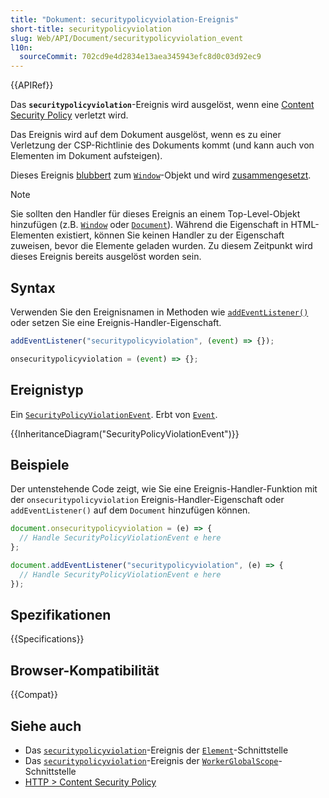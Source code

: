 ```yaml
---
title: "Dokument: securitypolicyviolation-Ereignis"
short-title: securitypolicyviolation
slug: Web/API/Document/securitypolicyviolation_event
l10n:
  sourceCommit: 702cd9e4d2834e13aea345943efc8d0c03d92ec9
---
```


{{APIRef}}

Das **`securitypolicyviolation`**-Ereignis wird ausgelöst, wenn eine [Content Security Policy](/de/docs/Web/HTTP/Guides/CSP) verletzt wird.

Das Ereignis wird auf dem Dokument ausgelöst, wenn es zu einer Verletzung der CSP-Richtlinie des Dokuments kommt (und kann auch von Elementen im Dokument aufsteigen).

Dieses Ereignis [blubbert](/de/docs/Learn_web_development/Core/Scripting/Event_bubbling) zum [`Window`](/de/docs/Web/API/Window)-Objekt und wird [zusammengesetzt](/de/docs/Web/API/Event/composed).

> [!NOTE]
> Sie sollten den Handler für dieses Ereignis an einem Top-Level-Objekt hinzufügen (z.B. [`Window`](/de/docs/Web/API/Window) oder [`Document`](/de/docs/Web/API/Document)).
> Während die Eigenschaft in HTML-Elementen existiert, können Sie keinen Handler zu der Eigenschaft zuweisen, bevor die Elemente geladen wurden. Zu diesem Zeitpunkt wird dieses Ereignis bereits ausgelöst worden sein.

## Syntax

Verwenden Sie den Ereignisnamen in Methoden wie [`addEventListener()`](/de/docs/Web/API/EventTarget/addEventListener) oder setzen Sie eine Ereignis-Handler-Eigenschaft.

```js
addEventListener("securitypolicyviolation", (event) => {});

onsecuritypolicyviolation = (event) => {};
```

## Ereignistyp

Ein [`SecurityPolicyViolationEvent`](/de/docs/Web/API/SecurityPolicyViolationEvent). Erbt von [`Event`](/de/docs/Web/API/Event).

{{InheritanceDiagram("SecurityPolicyViolationEvent")}}

## Beispiele

Der untenstehende Code zeigt, wie Sie eine Ereignis-Handler-Funktion mit der `onsecuritypolicyviolation` Ereignis-Handler-Eigenschaft oder `addEventListener()` auf dem `Document` hinzufügen können.

```js
document.onsecuritypolicyviolation = (e) => {
  // Handle SecurityPolicyViolationEvent e here
};

document.addEventListener("securitypolicyviolation", (e) => {
  // Handle SecurityPolicyViolationEvent e here
});
```

## Spezifikationen

{{Specifications}}

## Browser-Kompatibilität

{{Compat}}

## Siehe auch

- Das [`securitypolicyviolation`](/de/docs/Web/API/Element/securitypolicyviolation_event)-Ereignis der [`Element`](/de/docs/Web/API/Element)-Schnittstelle
- Das [`securitypolicyviolation`](/de/docs/Web/API/WorkerGlobalScope/securitypolicyviolation_event)-Ereignis der [`WorkerGlobalScope`](/de/docs/Web/API/WorkerGlobalScope)-Schnittstelle
- [HTTP > Content Security Policy](/de/docs/Web/HTTP/Guides/CSP)
